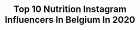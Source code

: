 ---
title: Top 10 Nutrition Instagram Influencers In Belgium In 2020
description: >-
  Find top nutrition Instagram influencers in Belgium in 2020. Most popular hashtags: #nutrition #photooftheday #happy #picoftheday.
platform: Instagram
profiles:
  - username: "fabian.fcs"
    fullname: >-
      Fabian
    location: "Belgium"
    followers: 5235
    engagement: 731
    commentsToLikes: 0.116412
    id: ck0w3reeduvs60i19vfw0rnd0
    verified: false
    hashtags: "#labo, #forsanclothing, #snow, #finalclub"
  - username: "lunalissens"
    fullname: >-
      L U N A 🌙
    location: "Belgium"
    followers: 4618
    engagement: 1881
    commentsToLikes: 0.089096
    id: ck8tct1ke0kcw0j788ddfr7w0
    verified: false
    hashtags: "#picoftheday, #nakd, #idealofsweden, #happy"
  - username: "hennyseroeyen"
    fullname: >-
      WBFF PRO Fitness Model
    location: "Belgium"
    followers: 175661
    engagement: 355
    commentsToLikes: 0.075823
    id: ck6trfi5nyorg0j7144qgzj2o
    verified: true
    hashtags: "#model, #cfbfamily, #secondvideo, #olimplaf"
  - username: "arrow_the_pooch"
    fullname: >-
      Arrow 🐾
    location: "Belgium"
    followers: 20904
    engagement: 698
    commentsToLikes: 0.010132
    id: ck0vzwi69b8er0i19ue8uuuji
    verified: false
    hashtags: ""
  - username: "michielw24"
    fullname: >-
      YOUR ONLINE FITCOACH 🤘🏼
    location: "Belgium"
    followers: 5127
    engagement: 520
    commentsToLikes: 0.020223
    id: ckapcej6o3htm0i78zpu7p1s8
    verified: false
    hashtags: "#growthmindset, #strength, #onlineworkout, #healthyhabits"
  - username: "assya.grs"
    fullname: >-
      Superpaco6  ✨🐨🎮
    location: "Belgium"
    followers: 10104
    engagement: 1604
    commentsToLikes: 0.067022
    id: ck9hb93x3fv9q0j78ykmv4qoi
    verified: false
    hashtags: "#game, #strength, #malibu, #staystrong"
  - username: "marielifeness"
    fullname: >-
      Marie Thomas
    location: "Belgium"
    followers: 44149
    engagement: 454
    commentsToLikes: 0.212842
    id: ck8t0oudfsqvp0j785t39qn0x
    verified: false
    hashtags: "#sudiofr, #prize, #tailleur, #dream"
  - username: "jarnebaele"
    fullname: >-
      JARNE BAELE
    location: "Belgium"
    followers: 103969
    engagement: 930
    commentsToLikes: 0.080796
    id: ck5zx3lqs7a090i14pem36vhr
    verified: false
    hashtags: "#italiaansefurie, #staysafe, #scapasports, #idealofsweden"
  - username: "mehdi_amri_10"
    fullname: >-
      Mehdi Amri
    location: "Belgium"
    followers: 109041
    engagement: 1454
    commentsToLikes: 0.019094
    id: ck5qaxkvkirxb0i112aowu47t
    verified: false
    hashtags: "#youcantstopus, #newyork, #eidmubarak, #recovery"
  - username: "belge_une_fois"
    fullname: >-
      Belge une fois
    location: "Belgium"
    followers: 18350
    engagement: 278
    commentsToLikes: 0.170830
    id: ck6uhdx6g8jzx0j71q5fwy9u1
    verified: false
    hashtags: "#foodporn, #guabao, #plante, #procreate"
---